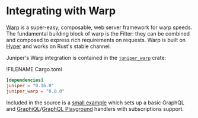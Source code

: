 # Integrating with Warp

[Warp] is a super-easy, composable, web server framework for warp speeds.
The fundamental building block of warp is the Filter: they can be combined and composed to express rich requirements on requests. Warp is built on [Hyper] and works on
Rust's stable channel.

Juniper's Warp integration is contained in the [`juniper_warp`][juniper_warp] crate:

!FILENAME Cargo.toml

```toml
[dependencies]
juniper = "0.16.0"
juniper_warp = "0.8.0"
```

Included in the source is a [small example][example] which sets up a basic GraphQL and [GraphiQL]/[GraphQL Playground] handlers with subscriptions support.

[GraphiQL]: https://github.com/graphql/graphiql
[GraphQL Playground]: https://github.com/prisma/graphql-playground
[hyper]: https://hyper.rs/
[warp]: https://crates.io/crates/warp
[juniper_warp]: https://github.com/graphql-rust/juniper/tree/master/juniper_warp
[example]: https://github.com/graphql-rust/juniper/blob/master/juniper_warp/examples/subscription.rs
